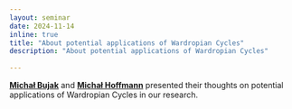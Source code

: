 ```yaml
---
layout: seminar
date: 2024-11-14
inline: true
title: "About potential applications of Wardropian Cycles"
description: "About potential applications of Wardropian Cycles"
      
---
```


[**Michał Bujak**](https://www.rafalkucharskilab.pl/research/michal_bujak/) and [**Michał Hoffmann**](https://www.rafalkucharskilab.pl/research/michal_hoffmann/) presented their thoughts on potential applications of Wardropian Cycles in our research.
